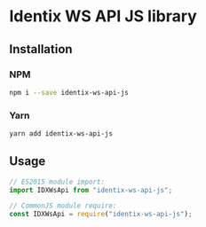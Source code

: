 # Identix WS API JS library

## Installation

### NPM

```bash
npm i --save identix-ws-api-js
```

### Yarn

```bash
yarn add identix-ws-api-js
```

## Usage

```js
// ES2015 module import:
import IDXWsApi from "identix-ws-api-js";

// CommonJS module require:
const IDXWsApi = require("identix-ws-api-js");
```
